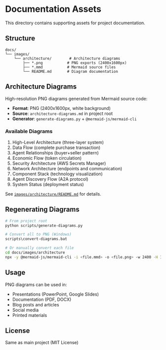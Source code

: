 # Documentation Assets

This directory contains supporting assets for project documentation.

## Structure

```
docs/
└── images/
    └── architecture/        # Architecture diagrams
        ├── *.png           # PNG exports (2400x1600px)
        ├── *.mmd           # Mermaid source files
        └── README.md       # Diagram documentation
```

## Architecture Diagrams

High-resolution PNG diagrams generated from Mermaid source code:

- **Format**: PNG (2400x1600px, white background)
- **Source**: `architecture-diagrams.md` in project root
- **Generator**: `generate-diagrams.py` + `@mermaid-js/mermaid-cli`

### Available Diagrams

1. High-Level Architecture (three-layer system)
2. Data Flow (complete purchase transaction)
3. Agent Relationships (buyer+seller pattern)
4. Economic Flow (token circulation)
5. Security Architecture (AWS Secrets Manager)
6. Network Architecture (endpoints and communication)
7. Component Stack (technology visualization)
8. Agent Discovery Flow (A2A protocol)
9. System Status (deployment status)

See [`images/architecture/README.md`](./images/architecture/README.md) for details.

## Regenerating Diagrams

```bash
# From project root
python scripts/generate-diagrams.py

# Convert all to PNG (Windows)
scripts\convert-diagrams.bat

# Or manually convert each file
cd docs/images/architecture
npx -y @mermaid-js/mermaid-cli -i <file.mmd> -o <file.png> -w 2400 -H 1600 -b white
```

## Usage

PNG diagrams can be used in:
- Presentations (PowerPoint, Google Slides)
- Documentation (PDF, DOCX)
- Blog posts and articles  
- Social media
- Printed materials

## License

Same as main project (MIT License)

